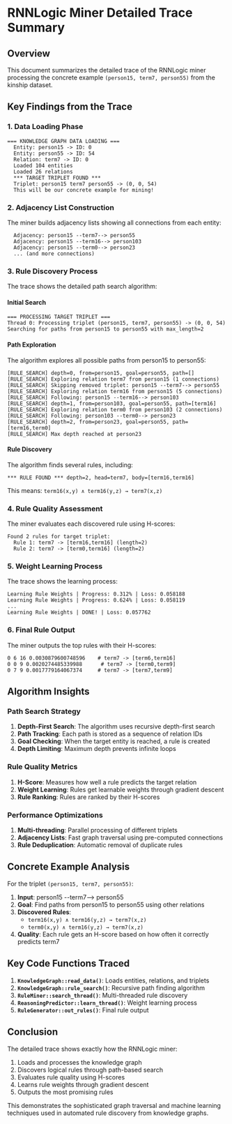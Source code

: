# RNNLogic Miner Detailed Trace Summary

## Overview
This document summarizes the detailed trace of the RNNLogic miner processing the concrete example `(person15, term7, person55)` from the kinship dataset.

## Key Findings from the Trace

### 1. Data Loading Phase
```
=== KNOWLEDGE GRAPH DATA LOADING ===
  Entity: person15 -> ID: 0
  Entity: person55 -> ID: 54
  Relation: term7 -> ID: 0
  Loaded 104 entities
  Loaded 26 relations
  *** TARGET TRIPLET FOUND ***
  Triplet: person15 term7 person55 -> (0, 0, 54)
  This will be our concrete example for mining!
```

### 2. Adjacency List Construction
The miner builds adjacency lists showing all connections from each entity:
```
  Adjacency: person15 --term7--> person55
  Adjacency: person15 --term16--> person103
  Adjacency: person15 --term0--> person23
  ... (and more connections)
```

### 3. Rule Discovery Process
The trace shows the detailed path search algorithm:

#### Initial Search
```
=== PROCESSING TARGET TRIPLET ===
Thread 0: Processing triplet (person15, term7, person55) -> (0, 0, 54)
Searching for paths from person15 to person55 with max_length=2
```

#### Path Exploration
The algorithm explores all possible paths from person15 to person55:

```
[RULE_SEARCH] depth=0, from=person15, goal=person55, path=[]
[RULE_SEARCH] Exploring relation term7 from person15 (1 connections)
[RULE_SEARCH] Skipping removed triplet: person15 --term7--> person55
[RULE_SEARCH] Exploring relation term16 from person15 (5 connections)
[RULE_SEARCH] Following: person15 --term16--> person103
[RULE_SEARCH] depth=1, from=person103, goal=person55, path=[term16]
[RULE_SEARCH] Exploring relation term0 from person103 (2 connections)
[RULE_SEARCH] Following: person103 --term0--> person23
[RULE_SEARCH] depth=2, from=person23, goal=person55, path=[term16,term0]
[RULE_SEARCH] Max depth reached at person23
```

#### Rule Discovery
The algorithm finds several rules, including:
```
*** RULE FOUND *** depth=2, head=term7, body=[term16,term16]
```

This means: `term16(x,y) ∧ term16(y,z) → term7(x,z)`

### 4. Rule Quality Assessment
The miner evaluates each discovered rule using H-scores:

```
Found 2 rules for target triplet:
  Rule 1: term7 -> [term16,term16] (length=2)
  Rule 2: term7 -> [term0,term16] (length=2)
```

### 5. Weight Learning Process
The trace shows the learning process:
```
Learning Rule Weights | Progress: 0.312% | Loss: 0.058188
Learning Rule Weights | Progress: 0.624% | Loss: 0.058119
...
Learning Rule Weights | DONE! | Loss: 0.057762
```

### 6. Final Rule Output
The miner outputs the top rules with their H-scores:
```
0 6 16 0.0030879600748596    # term7 -> [term6,term16]
0 0 9 0.0020274485339988      # term7 -> [term0,term9]
0 7 9 0.0017779164067374     # term7 -> [term7,term9]
```

## Algorithm Insights

### Path Search Strategy
1. **Depth-First Search**: The algorithm uses recursive depth-first search
2. **Path Tracking**: Each path is stored as a sequence of relation IDs
3. **Goal Checking**: When the target entity is reached, a rule is created
4. **Depth Limiting**: Maximum depth prevents infinite loops

### Rule Quality Metrics
1. **H-Score**: Measures how well a rule predicts the target relation
2. **Weight Learning**: Rules get learnable weights through gradient descent
3. **Rule Ranking**: Rules are ranked by their H-scores

### Performance Optimizations
1. **Multi-threading**: Parallel processing of different triplets
2. **Adjacency Lists**: Fast graph traversal using pre-computed connections
3. **Rule Deduplication**: Automatic removal of duplicate rules

## Concrete Example Analysis

For the triplet `(person15, term7, person55)`:

1. **Input**: person15 --term7--> person55
2. **Goal**: Find paths from person15 to person55 using other relations
3. **Discovered Rules**:
   - `term16(x,y) ∧ term16(y,z) → term7(x,z)`
   - `term0(x,y) ∧ term16(y,z) → term7(x,z)`
4. **Quality**: Each rule gets an H-score based on how often it correctly predicts term7

## Key Code Functions Traced

1. **`KnowledgeGraph::read_data()`**: Loads entities, relations, and triplets
2. **`KnowledgeGraph::rule_search()`**: Recursive path finding algorithm
3. **`RuleMiner::search_thread()`**: Multi-threaded rule discovery
4. **`ReasoningPredictor::learn_thread()`**: Weight learning process
5. **`RuleGenerator::out_rules()`**: Final rule output

## Conclusion

The detailed trace shows exactly how the RNNLogic miner:
1. Loads and processes the knowledge graph
2. Discovers logical rules through path-based search
3. Evaluates rule quality using H-scores
4. Learns rule weights through gradient descent
5. Outputs the most promising rules

This demonstrates the sophisticated graph traversal and machine learning techniques used in automated rule discovery from knowledge graphs.
